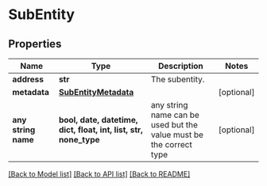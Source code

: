 # SubEntity


## Properties
Name | Type | Description | Notes
------------ | ------------- | ------------- | -------------
**address** | **str** | The subentity. | 
**metadata** | [**SubEntityMetadata**](SubEntityMetadata.md) |  | [optional] 
**any string name** | **bool, date, datetime, dict, float, int, list, str, none_type** | any string name can be used but the value must be the correct type | [optional]

[[Back to Model list]](../README.md#documentation-for-models) [[Back to API list]](../README.md#documentation-for-api-endpoints) [[Back to README]](../README.md)


